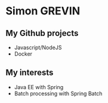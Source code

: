---
---
# Simon GREVIN

## My Github projects

- Javascript/NodeJS
- Docker

## My interests
- Java EE with Spring
- Batch processing with Spring Batch
